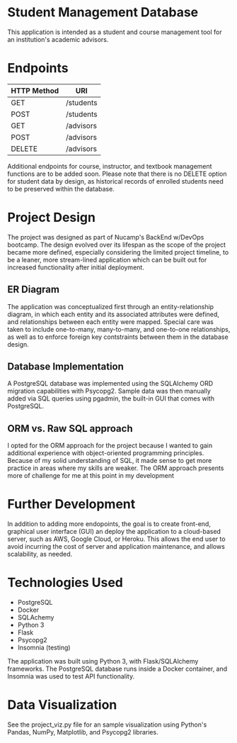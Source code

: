 # Student Management Database

This application is intended as a student and course management tool for an institution's academic advisors.

# Endpoints
| HTTP Method | URI |
| --- | --- |
| GET | /students |
| POST | /students |
| GET | /advisors |
| POST | /advisors |
| DELETE | /advisors

Additional endpoints for course, instructor, and textbook management functions are to be added soon. Please note that there is no DELETE option for student data by design, as historical records of enrolled students need to be preserved within the database.
# Project Design
The project was designed as part of Nucamp's BackEnd w/DevOps bootcamp. The design evolved over its lifespan as the scope of the project became more defined, especially considering the limited project timeline, to be a leaner, more stream-lined application which can be built out for increased functionality after initial deployment.

## ER Diagram
The application was conceptualized first through an entity-relationship diagram, in which each entity and its associated attributes were defined, and relationships between each entity were mapped. Special care was taken to include one-to-many, many-to-many, and one-to-one relationships, as well as to enforce foreign key contstraints between them in the database design.

## Database Implementation
A PostgreSQL database was implemented using the SQLAlchemy ORD migration capabilities with Psycopg2. Sample data was then manually added via SQL queries using pgadmin, the built-in GUI that comes with PostgreSQL.

## ORM vs. Raw SQL approach

I opted for the ORM approach for the project because I wanted to gain additional experience with object-oriented programming principles. Because of my solid understanding of SQL, it made sense to get more practice in areas where my skills are weaker. The ORM approach presents more of challenge for me at this point in my development

# Further Development
In addition to adding more endopoints, the goal is to create front-end, graphical user interface (GUI) an deploy the application to a cloud-based server, such as AWS, Google Cloud, or Heroku. This allows the end user to avoid incurring the cost of server and application maintenance, and allows scalability, as needed.

# Technologies Used

* PostgreSQL
* Docker
* SQLAchemy
* Python 3
* Flask
* Psycopg2
* Insomnia (testing)

The application was built using Python 3, with Flask/SQLAlchemy frameworks. The PostgreSQL database runs inside a Docker container, and Insomnia was used to test API functionality.

# Data Visualization
See the project_viz.py file for an sample visualization using Python's Pandas, NumPy, Matplotlib, and Psycopg2 libraries.

